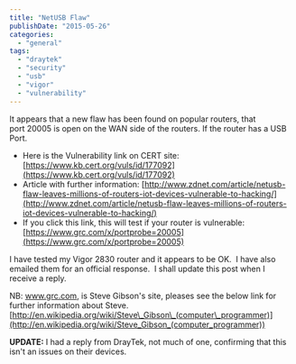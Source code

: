 ```yaml
---
title: "NetUSB Flaw"
publishDate: "2015-05-26"
categories: 
  - "general"
tags: 
  - "draytek"
  - "security"
  - "usb"
  - "vigor"
  - "vulnerability"
---
```


It appears that a new flaw has been found on popular routers, that port 20005 is open on the WAN side of the routers. If the router has a USB Port.

- Here is the Vulnerability link on CERT site: [https://www.kb.cert.org/vuls/id/177092](https://www.kb.cert.org/vuls/id/177092)
- Article with further information: [http://www.zdnet.com/article/netusb-flaw-leaves-millions-of-routers-iot-devices-vulnerable-to-hacking/](http://www.zdnet.com/article/netusb-flaw-leaves-millions-of-routers-iot-devices-vulnerable-to-hacking/)
- If you click this link, this will test if your router is vulnerable: [https://www.grc.com/x/portprobe=20005](https://www.grc.com/x/portprobe=20005)

I have tested my Vigor 2830 router and it appears to be OK.  I have also emailed them for an official response.  I shall update this post when I receive a reply.

NB: www.grc.com, is Steve Gibson's site, pleases see the below link for further information about Steve. [http://en.wikipedia.org/wiki/Steve\_Gibson\_(computer\_programmer)](http://en.wikipedia.org/wiki/Steve_Gibson_(computer_programmer))

**UPDATE:** I had a reply from DrayTek, not much of one, confirming that this isn't an issues on their devices.
